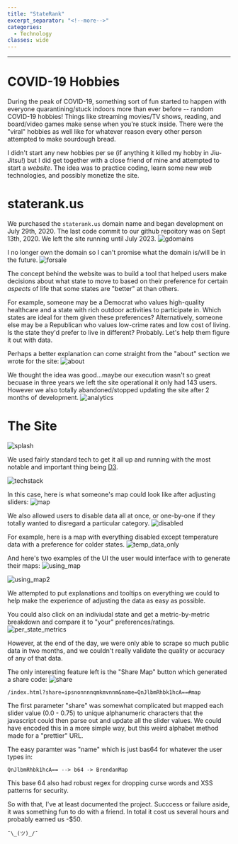 ```yaml
---
title: "StateRank"
excerpt_separator: "<!--more-->"
categories:
  - Technology
classes: wide
---
```


<!--more-->

---
# COVID-19 Hobbies

During the peak of COVID-19, something sort of fun started to happen with everyone quarantining/stuck indoors more than ever before -- random COVID-19 hobbies! Things like streaming movies/TV shows, reading, and board/video games make sense when you're stuck inside. There were the "viral" hobbies as well like for whatever reason every other person attempted to make sourdough bread.

I didn't start any new hobbies per se (if anything it killed my hobby in Jiu-Jitsu!) but I did get together with a close friend of mine and attempted to start a _website_. The idea was to practice coding, learn some new web technologies, and possibly monetize  the site.

# staterank<span>.</span>us
We purchased the `staterank.us` domain name and began development on July 29th, 2020. The last code commit to our github repoitory was on Sept 13th, 2020. We left the site running until July 2023.
![gdomains](/assets/images/staterank/gdomains.PNG "gdomains")

I no longer own the domain so I can't promise what the domain is/will be in the future.
![forsale](/assets/images/staterank/forsale.PNG "forsale")

The concept behind the website was to build a tool that helped users make decisions about what state to move to based on their preference for certain _aspects_ of life that some states are "better" at than others. 

For example, someone may be a Democrat who values high-quality healthcare and a state with rich outdoor activities to participate in. Which states are ideal for them given these preferences? Alternatively, someone else may be a Republican who values low-crime rates and low cost of living. Is the state they'd prefer to live in different? Probably. Let's help them figure it out with data.

Perhaps a better explanation can come straight from the "about" section we wrote for the site:
![about](/assets/images/staterank/about.PNG "about")

We thought the idea was good...maybe our execution wasn't so great becuase in three years we left the site operational it only had 143 users. However we also totally abandoned/stopped updating the site after 2 months of development.
![analytics](/assets/images/staterank/analytics.PNG "analytics")

# The Site
![splash](/assets/images/staterank/splash.PNG "splash")

We used fairly standard tech to get it all up and running with the most notable and important thing being [D3](https://d3js.org/).

![techstack](/assets/images/staterank/techstack.PNG "techstack")

In this case, here is what someone's map could look like after adjusting sliders:
![map](/assets/images/staterank/map.PNG "map")

We also allowed users to disable data all at once, or one-by-one if they totally wanted to disregard a particular category.
![disabled](/assets/images/staterank/disabled.PNG "disabled")

For example, here is a map with everything disabled except temperature data with a preference for colder states.
![temp_data_only](/assets/images/staterank/temp_data_only.PNG "temp_data_only")

And here's two examples of the UI the user would interface with to generate their maps:
![using_map](/assets/images/staterank/using_map.gif "using_map")

![using_map2](/assets/images/staterank/using_map2.gif "using_map2")

We attempted to put explanations and tooltips on everything we could to help make the experience of adjusting the data as easy as possible. 

You could also click on an indiviudal state and get a metric-by-metric breakdown and compare it to "your" preferences/ratings.
![per_state_metrics](/assets/images/staterank/per_state_metrics.PNG "per_state_metrics")

However, at the end of the day, we were only able to scrape so much public data in two months, and we couldn't really validate the quality or accuracy of any of that data.

The only interesting feature left is the "Share Map" button which generated a share code:
![share](/assets/images/staterank/share.PNG "share")


```
/index.html?share=ipsnonnnnqmkmvnnm&name=QnJlbmRhbk1hcA==#map
```

The first parameter "share" was somewhat complicated but mapped each slider value (0.0 - 0.75) to unique alphanumeric characters that the javascript could then parse out and update all the slider values. We could have encoded this in a more simple way, but this weird alphabet method made for a "prettier" URL.

The easy paramter was "name" which is just bas64 for whatever the user types in:
```
QnJlbmRhbk1hcA== --> b64 -> BrendanMap
```

This base 64 also had robust regex for dropping curse words and XSS patterns for security.

So with that, I've at least documented the project. Succcess or failure aside, it was something fun to do with a friend. In total it cost us several hours and probably earned us -$50.

``` ¯\_(ツ)_/¯ ```